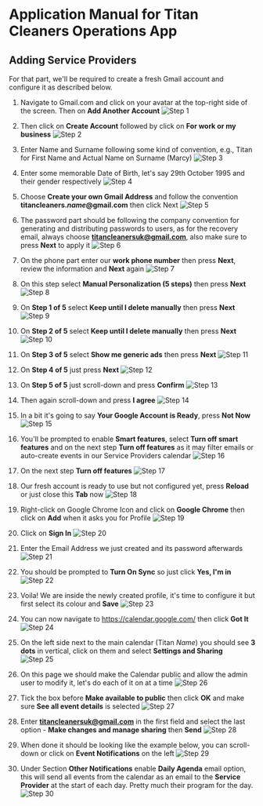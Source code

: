 # Application Manual for Titan Cleaners Operations App

## Adding Service Providers
For that part, we'll be required to create a fresh Gmail account and configure it as described below.

1. Navigate to Gmail.com and click on your avatar at the top-right side of the screen. Then on **Add Another Account** 
![Step 1](https://github.com/ilkoTheTiger/Titan-Operations/blob/main/pics/RegisterGoogleAccount/Step1.JPG)

2. Then click on **Create Account** followed by click on **For work or my business**
![Step 2](https://github.com/ilkoTheTiger/Titan-Operations/blob/main/pics/RegisterGoogleAccount/Step2.JPG)

3. Enter Name and Surname following some kind of convention, e.g., Titan for First Name and Actual Name on Surname (Marcy)
![Step 3](https://github.com/ilkoTheTiger/Titan-Operations/blob/main/pics/RegisterGoogleAccount/Step3.JPG)

4. Enter some memorable Date of Birth, let's say 29th October 1995 and their gender respectively
![Step 4](https://github.com/ilkoTheTiger/Titan-Operations/blob/main/pics/RegisterGoogleAccount/Step4.JPG)

5. Choose **Create your own Gmail Address** and follow the convention **titancleaners.*name*@gmail.com** then click Next
![Step 5](https://github.com/ilkoTheTiger/Titan-Operations/blob/main/pics/RegisterGoogleAccount/Step5.JPG)

6. The password part should be following the company convention for generating and distributing passwords to users, as for the recovery email, always choose **titancleanersuk@gmail.com**, also make sure to press **Next** to apply it
![Step 6](https://github.com/ilkoTheTiger/Titan-Operations/blob/main/pics/RegisterGoogleAccount/Step6.JPG)

7. On the phone part enter our **work phone number** then press **Next**, review the information and **Next** again
![Step 7](https://github.com/ilkoTheTiger/Titan-Operations/blob/main/pics/RegisterGoogleAccount/Step7.JPG)

8. On this step select **Manual Personalization (5 steps)** then press **Next**
![Step 8](https://github.com/ilkoTheTiger/Titan-Operations/blob/main/pics/RegisterGoogleAccount/Step8.JPG)

9. On **Step 1 of 5** select **Keep until I delete manually** then press **Next**
![Step 9](https://github.com/ilkoTheTiger/Titan-Operations/blob/main/pics/RegisterGoogleAccount/Step9.JPG)

9. On **Step 2 of 5** select **Keep until I delete manually** then press **Next**
![Step 10](https://github.com/ilkoTheTiger/Titan-Operations/blob/main/pics/RegisterGoogleAccount/Step10.JPG)

10. On **Step 3 of 5** select **Show me generic ads** then press **Next**
![Step 11](https://github.com/ilkoTheTiger/Titan-Operations/blob/main/pics/RegisterGoogleAccount/Step11.JPG)

11. On **Step 4 of 5** just press **Next**
![Step 12](https://github.com/ilkoTheTiger/Titan-Operations/blob/main/pics/RegisterGoogleAccount/Step12.JPG)

12. On **Step 5 of 5** just scroll-down and press **Confirm**
![Step 13](https://github.com/ilkoTheTiger/Titan-Operations/blob/main/pics/RegisterGoogleAccount/Step13.JPG)

13. Then again scroll-down and press **I agree**
![Step 14](https://github.com/ilkoTheTiger/Titan-Operations/blob/main/pics/RegisterGoogleAccount/Step14.JPG)

14. In a bit it's going to say **Your Google Account is Ready**, press **Not Now**
![Step 15](https://github.com/ilkoTheTiger/Titan-Operations/blob/main/pics/RegisterGoogleAccount/Step15.JPG)

15. You'll be prompted to enable **Smart features**, select **Turn off smart features** and on the next step **Turn off features** as it may filter emails or auto-create events in our Service Providers calendar
![Step 16](https://github.com/ilkoTheTiger/Titan-Operations/blob/main/pics/RegisterGoogleAccount/Step16.JPG)

16. On the next step **Turn off features**
![Step 17](https://github.com/ilkoTheTiger/Titan-Operations/blob/main/pics/RegisterGoogleAccount/Step17.JPG)

17. Our fresh account is ready to use but not configured yet, press **Reload** or just close this **Tab** now
![Step 18](https://github.com/ilkoTheTiger/Titan-Operations/blob/main/pics/RegisterGoogleAccount/Step18.JPG)

18. Right-click on Google Chrome Icon and click on **Google Chrome** then click on **Add** when it asks you for Profile
![Step 19](https://github.com/ilkoTheTiger/Titan-Operations/blob/main/pics/RegisterGoogleAccount/Step19.JPG)

19. Click on **Sign In**
![Step 20](https://github.com/ilkoTheTiger/Titan-Operations/blob/main/pics/RegisterGoogleAccount/Step20.JPG)

20. Enter the Email Address we just created and its password afterwards
![Step 21](https://github.com/ilkoTheTiger/Titan-Operations/blob/main/pics/RegisterGoogleAccount/Step21.JPG)

21. You should be prompted to **Turn On Sync** so just click **Yes, I'm in**
![Step 22](https://github.com/ilkoTheTiger/Titan-Operations/blob/main/pics/RegisterGoogleAccount/Step22.JPG)

22. Voila! We are inside the newly created profile, it's time to configure it but first select its colour and **Save**
![Step 23](https://github.com/ilkoTheTiger/Titan-Operations/blob/main/pics/RegisterGoogleAccount/Step23.JPG)

23. You can now navigate to https://calendar.google.com/ then click **Got It**
![Step 24](https://github.com/ilkoTheTiger/Titan-Operations/blob/main/pics/RegisterGoogleAccount/Step24.JPG)

24. On the left side next to the main calendar (Titan *Name*) you should see **3 dots** in vertical, click on them and select **Settings and Sharing**
![Step 25](https://github.com/ilkoTheTiger/Titan-Operations/blob/main/pics/RegisterGoogleAccount/Step25.JPG)

25. On this page we should make the Calendar public and allow the admin user to modify it, let's do each of it on at a time
![Step 26](https://github.com/ilkoTheTiger/Titan-Operations/blob/main/pics/RegisterGoogleAccount/Step26.JPG)

26. Tick the box before **Make available to public** then click **OK** and make sure **See all event details** is selected 
![Step 27](https://github.com/ilkoTheTiger/Titan-Operations/blob/main/pics/RegisterGoogleAccount/Step27.JPG)

27. Enter **titancleanersuk@gmail.com** in the first field and select the last option - **Make changes and manage sharing** then **Send**
![Step 28](https://github.com/ilkoTheTiger/Titan-Operations/blob/main/pics/RegisterGoogleAccount/Step28.JPG)

28. When done it should be looking like the example below, you can scroll-down or click on **Event Notifications** on the left
![Step 29](https://github.com/ilkoTheTiger/Titan-Operations/blob/main/pics/RegisterGoogleAccount/Step29.JPG)

29. Under Section **Other Notifications** enable **Daily Agenda** email option, this will send all events from the calendar as an email to the **Service Provider** at the start of each day. Pretty much their program for the day. 
![Step 30](https://github.com/ilkoTheTiger/Titan-Operations/blob/main/pics/RegisterGoogleAccount/Step30.JPG)